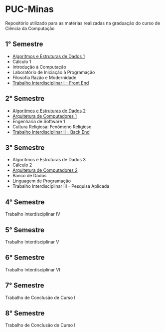 # PUC-Minas
Repositório utilizado para as matérias realizadas na graduação do curso de Ciência da Computação

## 1° Semestre
- [Algoritmos e Estruturas de Dados 1](https://github.com/DanielSalgadoM7/PUC-Minas/tree/main/Algoritmos%20e%20Estruturas%20de%20Dados%201)
- Cálculo 1
- Introdução à Computação
- Laboratório de Iniciação à Programação
- Filosofia Razão e Modernidade
- [Trabalho Interdisciplinar I - Front End](https://github.com/DanielSalgadoM7/TI1-MovieSync)

## 2° Semestre
- [Algoritmos e Estruturas de Dados 2](https://github.com/DanielSalgadoM7/PUC-Minas/tree/main/Algoritmos%20e%20Estruturas%20de%20Dados%202)
- [Arquitetura de Computadores 1](https://github.com/DanielSalgadoM7/PUC-Minas/tree/main/ArquiteturaDeComputadores)
- Engenharia de Software 1
- Cultura Religiosa: Fenômeno Religioso
- [Trabalho Interdisciplinar II - Back End](https://github.com/DanielSalgadoM7/TI2-Perifinder)

## 3° Semestre
- Algoritmos e Estruturas de Dados 3
- Cálculo 2
- [Arquitetura de Computadores 2](https://github.com/DanielSalgadoM7/PUC-Minas/tree/main/ArquiteturaDeComputadores2)
- Banco de Dados
- Linguagem de Programação
- Trabalho Interdisciplinar III - Pesquisa Aplicada

## 4° Semestre
Trabalho Interdisciplinar IV

## 5° Semestre
Trabalho Interdisciplinar V

## 6° Semestre
Trabalho Interdisciplinar VI

## 7° Semestre
Trabalho de Conclusão de Curso I

## 8° Semestre
Trabalho de Conclusão de Curso I
